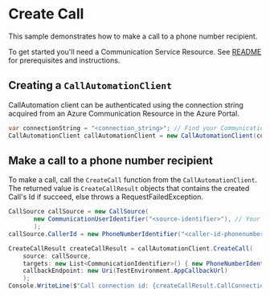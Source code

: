 # Create Call

This sample demonstrates how to make a call to a phone number recipient.

To get started you'll need a Communication Service Resource.  See [README][README] for prerequisites and instructions.

## Creating a `CallAutomationClient`

CallAutomation client can be authenticated using the connection string acquired from an Azure Communication Resource in the Azure Portal.

```C#
var connectionString = "<connection_string>"; // Find your Communication Services resource in the Azure portal
CallAutomationClient callAutomationClient = new CallAutomationClient(connectionString);
```

## Make a call to a phone number recipient

To make a call, call the `CreateCall` function from the `CallAutomationClient`. The returned value is `CreateCallResult` objects that contains the created Call's Id if succeed, else throws a RequestFailedException.
```C#
CallSource callSource = new CallSource(
       new CommunicationUserIdentifier("<source-identifier>"), // Your Azure Communication Resource Guid Id used to make a Call
       );
callSource.CallerId = new PhoneNumberIdentifier("<caller-id-phonenumber>") // E.164 formatted recipient phone number
```
```C#
CreateCallResult createCallResult = callAutomationClient.CreateCall(
    source: callSource,
    targets: new List<CommunicationIdentifier>() { new PhoneNumberIdentifier("<targets-phone-number>") }, // E.164 formatted recipient phone number
    callbackEndpoint: new Uri(TestEnvironment.AppCallbackUrl)
    );
Console.WriteLine($"Call connection id: {createCallResult.CallConnectionProperties.CallConnectionId}");
```

[README]: https://github.com/Azure/azure-sdk-for-net/blob/a20e269162fa88a43e5ba0e5bb28f2e76c74a484/sdk/communication/Azure.Communication.CallingServer/README.md#getting-started
